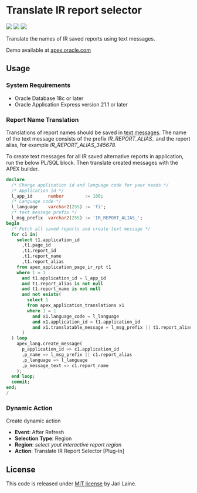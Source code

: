 # Translate IR report selector
![](https://img.shields.io/badge/Plug--in_Type-Dynamic_Action-orange.svg)
![](https://img.shields.io/badge/Oracle_Database-18c-blue.svg)
![](https://img.shields.io/badge/APEX-21.1-success.svg)

Translate the names of IR saved reports using text messages.

Demo available at [apex.oracle.com](https://apex.oracle.com/pls/apex/jari/r/translate-ir-report-selector-plug-in-demo/home)

## Usage

### System Requirements
* Oracle Database 18c or later
* Oracle Application Express version 21.1 or later

### Report Name Translation

Translations of report names should be saved in [text messages](https://docs.oracle.com/en/database/oracle/application-express/21.1/htmdb/translating-messages.html#GUID-3557FD3D-EC89-4F18-91B7-E8E304459266). The name of the text message consists of the prefix *IR_REPORT_ALIAS_* and the report alias, for example *IR_REPORT_ALIAS_345678*.

To create text messages for all IR saved alternative reports in application, run the below PL/SQL block. Then translate created messages with the APEX builder.

```sql
declare
  /* Change application id and language code for your needs */
  /* Application id */
  l_app_id      number        := 100;
  /* Language code */
  l_language    varchar2(255) := 'fi';
  /* text message prefix */
  l_msg_prefix  varchar2(255) := 'IR_REPORT_ALIAS_';
begin
  /* Fetch all saved reports and create text message */
  for c1 in(
    select t1.application_id
      ,t1.page_id
      ,t1.report_id
      ,t1.report_name
      ,t1.report_alias
    from apex_application_page_ir_rpt t1
    where 1 = 1
      and t1.application_id = l_app_id
      and t1.report_alias is not null
      and t1.report_name is not null
      and not exists(
        select 1
        from apex_application_translations x1
        where 1 = 1
          and x1.language_code = l_language
          and x1.application_id = t1.application_id
          and x1.translatable_message = l_msg_prefix || t1.report_alias
      )
  ) loop
    apex_lang.create_message(
      p_application_id => c1.application_id
      ,p_name => l_msg_prefix || c1.report_alias
      ,p_language => l_language
      ,p_message_text => c1.report_name
    );
  end loop;
  commit;
end;
/
```
### Dynamic Action

Create dynamic action
- **Event**: After Refresh
- **Selection Type**: Region
- **Region**: *select yout interactive report region*
- **Action**: Translate IR Report Selector [Plug-In]

## License

This code is released under [MIT license](https://github.com/jariolaine/apex-dynamic-action-plugin-translate-ir-report-selector/blob/master/LICENSE) by Jari Laine.
